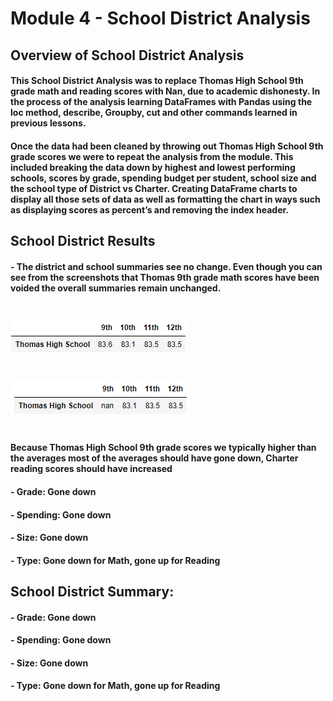 # Module 4 - School District Analysis

## Overview of School District Analysis

#### This School District Analysis was to replace Thomas High School 9th grade math and reading scores with Nan, due to academic dishonesty. In the process of the analysis learning DataFrames with Pandas using the loc method, describe, Groupby, cut and other commands learned in previous lessons.

#### Once the data had been cleaned by throwing out Thomas High School 9th grade scores we were to repeat the analysis from the module. This included breaking the data down by highest and lowest performing schools, scores by grade, spending budget per student, school size and the school type of District vs Charter. Creating DataFrame charts to display all those sets of data as well as formatting the chart in ways such as displaying scores as percent’s and removing the index header.

## School District Results

#### - The district and school summaries see no change. Even though you can see from the screenshots that Thomas 9th grade math scores have been voided the overall summaries remain unchanged.

#
![stacked_launch_outcomes](https://github.com/charlieburd/school_district_analysis/blob/main/Resources/thomas_math_scores.png)
#
![stacked_launch_outcomes](https://github.com/charlieburd/school_district_analysis/blob/main/Resources/thomas_math_scores_voided.png)
#

#### Because Thomas High School 9th grade scores we typically higher than the averages most of the averages should have gone down, Charter reading scores should have increased
#### - Grade: Gone down
#### - Spending: Gone down
#### - Size: Gone down
#### - Type: Gone down for Math, gone up for Reading


## School District Summary:
#### - Grade: Gone down
#### - Spending: Gone down
#### - Size: Gone down
#### - Type: Gone down for Math, gone up for Reading

